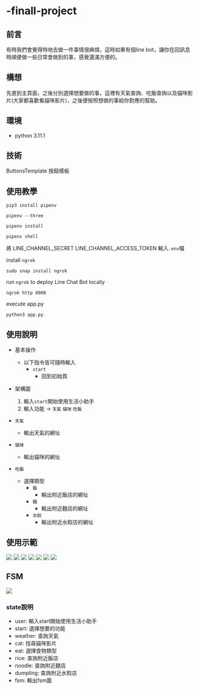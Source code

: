 # -finall-project

## 前言
有時我們會覺得特地去做一件事情很麻煩，這時如果有個line bot，讓你在回訊息時順便做一些日常會做到的事，感覺還滿方便的。

## 構想
先進到主頁面，之後分別選擇想要做的事，這裡有天氣查詢、吃飯查詢以及貓咪影片(大家都喜歡看貓咪影片)，之後便按照想做的事給你對應的幫助。

## 環境
- python 3.11.1

## 技術
ButtonsTemplate 按鈕樣板

## 使用教學
```shell
pip3 install pipenv

pipenv --three

pipenv install

pipenv shell
```
將 LINE_CHANNEL_SECRET
   LINE_CHANNEL_ACCESS_TOKEN
   輸入`.env`檔
   
install `ngrok`

```shell
sudo snap install ngrok
```
run `ngrok` to deploy Line Chat Bot locally
```shell
ngrok http 8000
```
execute app.py
```shell
python3 app.py
```

## 使用說明
- 基本操作
    - 以下指令皆可隨時輸入
        - `start`
            - 回到初始頁
       
- 架構圖
    1. 輸入`start`開始使用生活小助手
    2. 輸入功能 -> `天氣` `貓咪` `吃飯`
   
- `天氣` 
    - 輸出天氣的網址
       
- `貓咪`
    - 輸出貓咪的網址

- `吃飯`
    - 選擇類型
        - `飯`
            - 輸出附近飯店的網址
        - `麵`
            - 輸出附近麵店的網址
        - `水餃`
            - 輸出附近水餃店的網址
           

## 使用示範
![](https://github.com/ArthurYangc/-finall-project/blob/main/final%20project/picture/130688.jpg)
![](https://github.com/ArthurYangc/-finall-project/blob/main/final%20project/picture/130689.jpg)
![](https://github.com/ArthurYangc/-finall-project/blob/main/final%20project/picture/130690.jpg)
![](https://github.com/ArthurYangc/-finall-project/blob/main/final%20project/picture/130691.jpg)
![](https://github.com/ArthurYangc/-finall-project/blob/main/final%20project/picture/130692.jpg)
![](https://github.com/ArthurYangc/-finall-project/blob/main/final%20project/picture/130693.jpg)
![](https://github.com/ArthurYangc/-finall-project/blob/main/final%20project/picture/130694.jpg)
## FSM
![](https://github.com/ArthurYangc/-finall-project/blob/main/final%20project/picture/fsm.png)
### state說明
- user: 輸入start開始使用生活小助手
- start: 選擇想要的功能
- weather: 查詢天氣
- cat: 找尋貓咪影片
- eat: 選擇食物類型
- rice: 查詢附近飯店
- noodle: 查詢附近麵店
- dumpling: 查詢附近水餃店
- fsm: 輸出fsm圖

